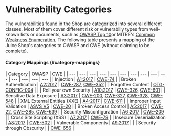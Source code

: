 # Vulnerability Categories



The vulnerabilities found in the  Shop are categorized into several different classes. Most of them cover different risk or vulnerabiliy types from well-known lists or documents, such as [OWASP Top 10](https://www.owasp.org/index.php/Category:OWASP_Top_Ten_Project)or MITRE's [Common Weakness Enumeration](https://cwe.mitre.org/). The following table presents a mapping of the Juice Shop's categories to OWASP and CWE \(without claiming to be complete\).

#### Category Mappings {#category-mappings}

| Category | OWASP | CWE |
| --- | --- | --- | --- | --- | --- | --- | --- | --- | --- | --- | --- | --- | --- |
| Injection | [A1:2017](https://www.owasp.org/index.php/Top_10-2017_A1-Injection) | [CWE-74](https://cwe.mitre.org/data/definitions/74.html) |
| Broken Authentication | [A2:2017](https://www.owasp.org/index.php/Top_10-2017_A2-Broken_Authentication) | [CWE-287](https://cwe.mitre.org/data/definitions/287.html), [CWE-352](https://cwe.mitre.org/data/definitions/352.html) |
| Forgotten Content | [OTG-CONFIG-004](https://www.owasp.org/index.php/Review_Old,_Backup_and_Unreferenced_Files_for_Sensitive_Information_%28OTG-CONFIG-004%29) |  |
| Roll your own Security | [A10:2017](https://www.owasp.org/index.php/Top_10-2017_A10-Insufficient_Logging%26Monitoring) | [CWE-326](https://cwe.mitre.org/data/definitions/326.html), [CWE-601](https://cwe.mitre.org/data/definitions/601.html) |
| Sensitive Data Exposure | [A3:2017](https://www.owasp.org/index.php/Top_10-2017_A3-Sensitive_Data_Exposure) | [CWE-200](https://cwe.mitre.org/data/definitions/200.html), [CWE-327](https://cwe.mitre.org/data/definitions/327.html), [CWE-328](https://cwe.mitre.org/data/definitions/328.html), [CWE-548](https://cwe.mitre.org/data/definitions/548.html) |
| XML External Entities \(XXE\) | [A4:2017](https://www.owasp.org/index.php/Top_10-2017_A4-XML_External_Entities_%28XXE%29) | [CWE-611](https://cwe.mitre.org/data/definitions/611.html) |
| Improper Input Validation | [ASVS V5](https://www.owasp.org/index.php/ASVS_V5_Input_validation_and_output_encoding) | [CWE-20](https://cwe.mitre.org/data/definitions/20.html) |
| Broken Access Control | [A5:2017](https://www.owasp.org/index.php/Top_10-2017_A5-Broken_Access_Control) | [CWE-22](https://cwe.mitre.org/data/definitions/22.html), [CWE-285](https://cwe.mitre.org/data/definitions/285.html), [CWE-639](https://cwe.mitre.org/data/definitions/639.html) |
| Security Misconfiguration | [A6:2017](https://www.owasp.org/index.php/Top_10-2017_A6-Security_Misconfiguration) | [CWE-209](https://cwe.mitre.org/data/definitions/928.html) |
| Cross Site Scripting \(XSS\) | [A7:2017](https://www.owasp.org/index.php/Top_10-2017_A7-Cross-Site_Scripting_%28XSS%29) | [CWE-79](https://cwe.mitre.org/data/definitions/79.html) |
| Insecure Deserialization | [A8:2017](https://www.owasp.org/index.php/Top_10-2017_A8-Insecure_Deserialization) | [CWE-502](https://cwe.mitre.org/data/definitions/502.html) |
| Vulnerable Components | [A9:2017](https://www.owasp.org/index.php/Top_10-2017_A9-Using_Components_with_Known_Vulnerabilities) |  |
| Security through Obscurity |  | [CWE-656](https://cwe.mitre.org/data/definitions/656.html) |

